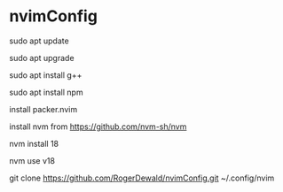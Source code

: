 # nvimConfig


sudo apt update

sudo apt upgrade

sudo apt install g++

sudo apt install npm

install packer.nvim

install nvm from https://github.com/nvm-sh/nvm

nvm install 18

nvm use v18

git clone https://github.com/RogerDewald/nvimConfig.git ~/.config/nvim
